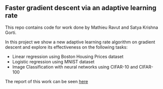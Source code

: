 ## Faster gradient descent via an adaptive learning rate

This repo contains code for work done by Mathieu Ravut and Satya Krishna Gorti.

In this project we show a new adaptive learning rate algorithm on gradient descent and explore its effectiveness on the following tasks:

* Linear regression using Boston Housing Prices dataset
* Logistic regression using MNIST dataset
* Image Classification with neural networks using CIFAR-10 and CIFAR-100

The report of this work can be seen [here](https://github.com/satyakrishnagorti/ml_project_2515/blob/master/project_report/final_report.pdf)
